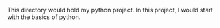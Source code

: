 This directory would hold my python project. In this project, I would start with the basics of python.

